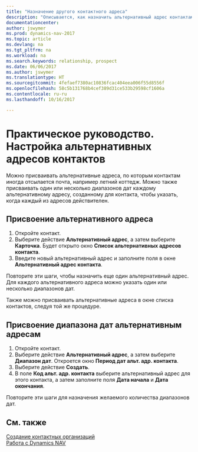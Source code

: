 ```yaml
---
title: "Назначение другого контактного адреса"
description: "Описывается, как назначить альтернативный адрес контактам или потенциальным клиентам, на который периодически отправлять информацию."
documentationcenter: 
author: jswymer
ms.prod: dynamics-nav-2017
ms.topic: article
ms.devlang: na
ms.tgt_pltfrm: na
ms.workload: na
ms.search.keywords: relationship, prospect
ms.date: 06/06/2017
ms.author: jswymer
ms.translationtype: HT
ms.sourcegitcommit: 4fefaef7380ac10836fcac404eea006f55d8556f
ms.openlocfilehash: 58c5b131768b4cef389d31ce533b29598cf1606a
ms.contentlocale: ru-ru
ms.lasthandoff: 10/16/2017

---
```

# <a name="how-to-set-up-alternative-addresses-for-contacts"></a>Практическое руководство. Настройка альтернативных адресов контактов
Можно присваивать альтернативные адреса, по которым контактам иногда отсылается почта, например летний коттедж. Можно также присваивать один или несколько диапазонов дат каждому альтернативному адресу, созданному для контакта, чтобы указать, когда каждый из адресов действителен.

## <a name="to-assign-an-alternate-address"></a>Присвоение альтернативного адреса
1. Откройте контакт.
2. Выберите действие **Альтернативный адрес**, а затем выберите **Карточка**. Будет открыто окно **Список альтернативных адресов контакта**.
3. Введите новый альтернативный адрес и заполните поля в окне **Альтернативный адрес контакта**.

Повторите эти шаги, чтобы назначить еще один альтернативный адрес. Для каждого альтернативного адреса можно указать один или несколько диапазонов дат.

Также можно присваивать альтернативные адреса в окне списка контактов, следуя той же процедуре.

## <a name="to-assign-an-alternate-address-date-range"></a>Присвоение диапазона дат альтернативным адресам
1. Откройте контакт.
2. Выберите действие **Альтернативный адрес**, а затем выберите **Диапазон дат**. Откроется окно **Период дат альт. адр. контакта**.
3. Выберите действие **Создать**.
4. В поле **Код альт. адр. контакта** выберите альтернативный адрес для этого контакта, а затем заполните поля **Дата начала** и **Дата окончания**.

Повторите эти шаги для назначения желаемого количества диапазонов дат.

## <a name="see-also"></a>См. также
[Создание контактных организаций](marketing-create-contact-companies.md)  
[Работа с Dynamics NAV](ui-work-product.md)

